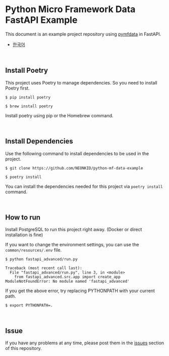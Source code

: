 # Python Micro Framework Data FastAPI Example

This document is an example project repository using [pymfdata](https://github.com/NEONKID/python-mf-data) in FastAPI.

* [한국어](https://github.com/NEONKID/python-mf-data-example/blob/main/README.ko.md)



<br />



## Install Poetry

This project uses Poetry to manage dependencies. So you need to install Poetry first.

```shell
$ pip install poetry
```

```shell
$ brew install poetry
```

Install poetry using pip or the Homebrew command.



<br />



## Install Dependencies

Use the following command to install dependencies to be used in the project.

```shell
$ git clone https://github.com/NEONKID/python-mf-data-example
```

```shell
$ poetry install
```

You can install the dependencies needed for this project via ```poetry install``` command.



<br />



## How to run

Install PostgreSQL to run this project right away. (Docker or direct installation is fine)

If you want to change the environment settings, you can use the ```common/resources/.env``` file.

```shell
$ python fastapi_advanced/run.py
```

```
Traceback (most recent call last):
  File "fastapi_advanced/run.py", line 3, in <module>
    from fastapi_advanced.src.app import create_app
ModuleNotFoundError: No module named 'fastapi_advanced'
```

If you get the above error, try replacing PYTHONPATH with your current path.

```shell
$ export PYTHONPATH=.
```



<br />



## Issue

If you have any problems at any time, please post them in the [issues](https://github.com/NEONKID/python-mf-data-example/issues) section of this repository.